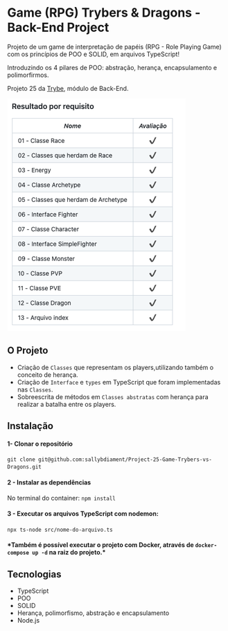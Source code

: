 # Game (RPG) Trybers & Dragons - Back-End Project

Projeto de um game de interpretação de papéis (RPG - Role Playing Game) com os princípios de POO e SOLID, em arquivos TypeScript!

Introduzindo os 4 pilares de POO: abstração, herança, encapsulamento e polimorfirmos. 

Projeto 25 da [Trybe](https://wwww.betrybe.com), módulo de Back-End.

![Os 13 requisistos do projeto foram realizados com sucesso](/results.png)
## O Projeto

* Criação de `Classes` que representam os players,utilizando também o conceito de herança.
* Criação de `Interface` e `types` em TypeScript que foram implementadas nas `Classes`.
* Sobreescrita de métodos em `Classes abstratas` com herança para realizar a batalha entre os players.

## Instalação 

#### 1- Clonar o repositório

```git clone git@github.com:sallybdiament/Project-25-Game-Trybers-vs-Dragons.git```
#### 2 - Instalar as dependências

No terminal do container: ```npm install```

#### 3 - Executar os arquivos TypeScript com nodemon:

```npx ts-node src/nome-do-arquivo.ts```

#### \*Também é possível executar o projeto com Docker, através de ```docker-compose up -d``` na raiz do projeto.\*

## Tecnologias
- TypeScript
- POO
- SOLID
- Herança, polimorfismo, abstração e encapsulamento
- Node.js
